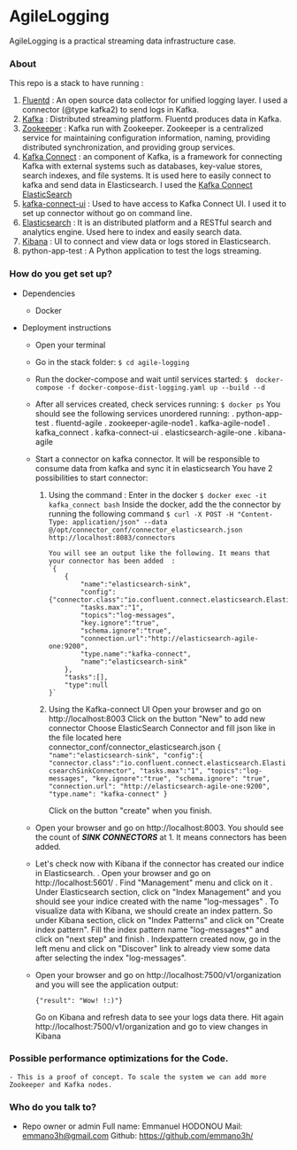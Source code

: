# AgileLogging #

AgileLogging is a practical streaming data infrastructure case.

### About ###

This repo is a stack to have running :
1. [Fluentd](https://https://www.fluentd.org/) : An open source data collector for unified logging layer. I used a connector (@type kafka2) to send logs in Kafka.
2. [Kafka](https://www.confluent.io/) : Distributed streaming platform. Fluentd produces data in Kafka.
3. [Zookeeper](https://zookeeper.apache.org/) : Kafka run with Zookeeper. Zookeeper is a centralized service for maintaining configuration information, naming, providing distributed synchronization, and providing group services. 
4. [Kafka Connect](https://zookeeper.apache.org/) : an component of Kafka, is a framework for connecting Kafka with external systems such as databases, key-value stores, search indexes, and file systems. It is used here to easily connect to kafka and send data in Elasticsearch. I used the [Kafka Connect ElasticSearch ](https://docs.confluent.io/current/connect/kafka-connect-elasticsearch/index.html)
5. [kafka-connect-ui](https://hub.docker.com/r/landoop/kafka-connect-ui) : Used to have access to Kafka Connect UI. I used it to set up connector without go on command line.
6. [Elasticsearch](https://www.elastic.co/) : It is an distributed platform and a RESTful search and analytics engine. Used here to index and easily search data.
7. [Kibana](https://www.elastic.co/) : UI to connect and view data or logs stored in Elasticsearch.
8. python-app-test : A Python application to test the logs streaming.

### How do you get set up? ###
* Dependencies
   - Docker

* Deployment instructions
    - Open your terminal 
    - Go in the stack folder: 
        `$ cd agile-logging `
    - Run the docker-compose and wait until services started: 
        `$  docker-compose -f docker-compose-dist-logging.yaml up --build --d`
    - After all services created, check services running:
        `$ docker ps`
        You should see the following services unordered running:
        . python-app-test
        . fluentd-agile
        . zookeeper-agile-node1
        . kafka-agile-node1
        . kafka_connect
        . kafka-connect-ui
        . elasticsearch-agile-one
        . kibana-agile
    - Start a connector on kafka connector. It will be responsible to consume data from kafka and sync it in elasticsearch
        You have 2 possibilities to start connector:
        
        1. Using the command :
           Enter in the docker 
               `$ docker exec -it kafka_connect bash`
           Inside the docker, add the the connector by running the following command
               `$ curl -X POST -H "Content-Type: application/json" --data @/opt/connector_conf/connector_elasticsearch.json http://localhost:8083/connectors`
               
               You will see an output like the following. It means that your connector has been added  :
               `{
                   {
                       "name":"elasticsearch-sink",
                       "config":{"connector.class":"io.confluent.connect.elasticsearch.ElasticsearchSinkConnector",
                       "tasks.max":"1",
                       "topics":"log-messages",
                       "key.ignore":"true",
                       "schema.ignore":"true",
                       "connection.url":"http://elasticsearch-agile-one:9200",
                       "type.name":"kafka-connect",
                       "name":"elasticsearch-sink"
                   },
                   "tasks":[],
                   "type":null
               }`
               
        
        2. Using the Kafka-connect UI 
            Open your browser and go on http://localhost:8003
            Click on the button "New" to add new connector
            Choose ElasticSearch Connector and fill json like in the file located here connector_conf/connector_elasticsearch.json
            `{  
               "name":"elasticsearch-sink",
               "config":{  
               "connector.class":"io.confluent.connect.elasticsearch.ElasticsearchSinkConnector",
               "tasks.max":"1",
               "topics":"log-messages",
               "key.ignore":"true",
               "schema.ignore": "true",
               "connection.url": "http://elasticsearch-agile-one:9200",
               "type.name": "kafka-connect"
            }`
            
           Click on the button "create" when you finish. 
            
    - Open your browser and go on http://localhost:8003. You should see the count of _****SINK CONNECTORS****_ at 1. It means connectors has been added.
    - Let's check now with Kibana if the connector has created our indice in Elasticsearch. 
        . Open your browser and go on http://localhost:5601/
        . Find "Management" menu and click on it
        . Under Elasticsearch section, click on "Index Management" and you should see your indice created with the name "log-messages"
        . To visualize data with Kibana, we should create an index pattern. 
            So under Kibana section, click on "Index Patterns" and click on "Create index pattern". Fill the index pattern name "log-messages*" and click on "next step" and finish
        . Indexpattern created now, go in the left menu and click on "Discover" link to already view some data after selecting the index "log-messages".
    - Open your browser and go on http://localhost:7500/v1/organization and you will see the application output:
        
        `{"result": "Wow! !:)"}`
        
        Go on Kibana and refresh data to see your logs data there.
        Hit again http://localhost:7500/v1/organization and go to view changes in Kibana 

### Possible performance optimizations for the Code. ###
    - This is a proof of concept. To scale the system we can add more Zookeeper and Kafka nodes.
### Who do you talk to? ###

*   Repo owner or admin
    Full name: Emmanuel HODONOU 
    Mail: emmano3h@gmail.com 
    Github: https://github.com/emmano3h/